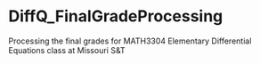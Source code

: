 # DiffQ_FinalGradeProcessing
Processing the final grades for MATH3304 Elementary Differential Equations class at Missouri S&amp;T
